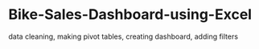 # Bike-Sales-Dashboard-using-Excel
data cleaning, making pivot tables, creating dashboard, adding filters
